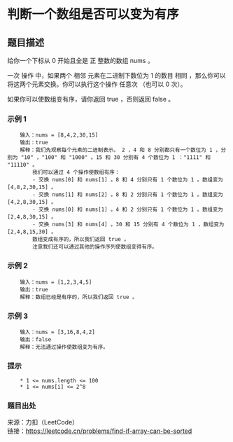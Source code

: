 # 判断一个数组是否可以变为有序

## 题目描述

给你一个下标从 0 开始且全是 正 整数的数组 nums 。

一次 操作 中，如果两个 相邻 元素在二进制下数位为 1 的数目 相同 ，那么你可以将这两个元素交换。你可以执行这个操作 任意次 （也可以 0 次）。

如果你可以使数组变有序，请你返回 true ，否则返回 false 。

### 示例 1

```text
    输入：nums = [8,4,2,30,15]
    输出：true
    解释：我们先观察每个元素的二进制表示。 2 ，4 和 8 分别都只有一个数位为 1 ，分别为 "10" ，"100" 和 "1000" 。15 和 30 分别有 4 个数位为 1 ："1111" 和 "11110" 。
        我们可以通过 4 个操作使数组有序：
        - 交换 nums[0] 和 nums[1] 。8 和 4 分别只有 1 个数位为 1 。数组变为 [4,8,2,30,15] 。
        - 交换 nums[1] 和 nums[2] 。8 和 2 分别只有 1 个数位为 1 。数组变为 [4,2,8,30,15] 。
        - 交换 nums[0] 和 nums[1] 。4 和 2 分别只有 1 个数位为 1 。数组变为 [2,4,8,30,15] 。
        - 交换 nums[3] 和 nums[4] 。30 和 15 分别有 4 个数位为 1 ，数组变为 [2,4,8,15,30] 。
        数组变成有序的，所以我们返回 true 。
        注意我们还可以通过其他的操作序列使数组变得有序。
```

### 示例 2

```text
    输入：nums = [1,2,3,4,5]
    输出：true
    解释：数组已经是有序的，所以我们返回 true 。
```

### 示例 3

```text
    输入：nums = [3,16,8,4,2]
    输出：false
    解释：无法通过操作使数组变为有序。
```

### 提示

```text
    * 1 <= nums.length <= 100
    * 1 <= nums[i] <= 2^8
```

### 题目出处

来源：力扣（LeetCode）  
链接：<https://leetcode.cn/problems/find-if-array-can-be-sorted>
